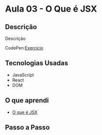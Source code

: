 # Aula 03 - O Que é JSX

## Descrição

Descrição

CodePen:[Exercicio](#)

## Tecnologias Usadas

* JavaScript
* React
* DOM

## O que aprendi

* [O que é JSX](#)

## Passo a Passo

